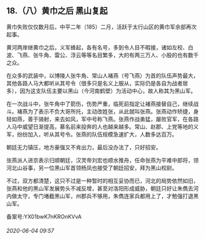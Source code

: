## 18.（八）黄巾之后 黑山复起
黄巾失败仅仅数月后，中平二年（185）二月，活跃于太行山区的黄巾军余部再次起事。



黄河两岸继黄巾之后，义军蜂起，各有名号，多到令人目不暇接，诸如左校、白波、飞燕、张牛角、雷公、浮云等等名目繁多，大的有两三万人、小股的也有数千之众。



在众多的武装中，以博陵人张牛角、常山人褚燕（号飞燕）为首的队伍声势最大，其他各路人马大都听从其号令（很多只是名义上服从，实际仍是各自为战者居多），因为这支队伍主要以黑山（今河南鹤壁）为活动中心，故人称其为黑山军。



在一次战斗中，张牛角中了箭伤，伤势严重，临死前指定让褚燕接替自己，继续战斗。褚燕为了表示不负大哥所托，主动改姓张，从此就叫张燕。张燕动作矫捷，身轻如燕，善于骑射，来去如风，军中号称飞燕。张燕作战勇猛，屡败官军，在各路人马中威望日渐提高，慕名前来投奔的人也越来越多。常山、赵郡、上党等地的义军，纷纷加入，听从其号令。张燕的队伍规模急速扩大，人数多达百万。



朝廷无力镇压，地方豪强又不肯出力，最后没办法了，只好招安。



张燕派人进京表示归顺朝廷，汉灵帝刘宏也顺水推舟，任命张燕为平难中郎将，领河北山谷事，另一位黑山军首领杨凤也接受了朝廷招安，拜为黑山校尉。



不过，双方都清楚，这只不过是一种暂时的相互妥协而已，河北的局势依然如旧，张燕和他的黑山军发展势头不减反增，甚至对洛阳形成威胁，朝廷只好让朱儁去河内做太守，专门堵截黑山军，州郡兵不够用，朱儁连家兵都用上了，才勉强打退黑山军。



备案号:YX01bwK7nKROnKVvA


###### 2020-06-04 09:57
